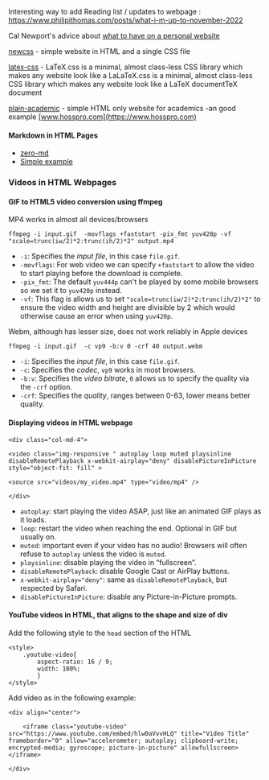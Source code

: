 


Interesting way to add  Reading list / updates to webpage : https://www.philipithomas.com/posts/what-i-m-up-to-november-2022

Cal Newport's advice about [what to have on a personal website](https://www.youtube.com/watch?v=xluJvqtn8Ks&t=4255s)


[newcss](https://www.github.com/xz/new.css)  -  simple website in HTML and a single CSS file

[latex-css](https://github.com/vincentdoerig/latex-css)  - LaTeX.css is a minimal, almost class-less CSS library which makes any website look like a LaLaTeX.css is a minimal, almost class-less CSS library which makes any website look like a LaTeX documentTeX document

[plain-academic](https://github.com/mavroudisv/plain-academic) -  simple HTML only website for academics
		-an good example [www.hosspro.com](https://www.hosspro.com)

#### Markdown in HTML Pages
 - [zero-md](https://zerodevx.github.io/zero-md/)
 -  [Simple example](https://github.com/zhlicen/md.htm)

### Videos in HTML Webpages

#### GIF to HTML5 video conversion using ffmpeg

MP4 works in almost all devices/browsers
```
ffmpeg -i input.gif  -movflags +faststart -pix_fmt yuv420p -vf "scale=trunc(iw/2)*2:trunc(ih/2)*2" output.mp4
```
-   `-i`: Specifies the _input file_, in this case `file.gif`.
-   `-movflags`: For web video we can specify `+faststart` to allow the video to start playing before the download is complete.
-   `-pix_fmt`: The default `yuv444p` can't be played by some mobile browsers so we set it to `yuv420p` instead.
-   `-vf`: This flag is allows us to set `"scale=trunc(iw/2)*2:trunc(ih/2)*2"` to ensure the video width and height are divisible by 2 which would otherwise cause an error when using `yuv420p`.

Webm, although has lesser size, does not work reliably in Apple devices
```
ffmpeg -i input.gif  -c vp9 -b:v 0 -crf 40 output.webm

```
-   `-i`: Specifies the _input file_, in this case `file.gif`.
-   `-c`: Specifies the _codec_, `vp9` works in most browsers.
-   `-b:v`: Specifies the _video bitrate_, `0` allows us to specify the quality via the `-crf` option.
-   `-crf`: Specifies the _quality_, ranges between 0-63, lower means better quality.

#### Displaying videos in HTML webpage 
```
<div class="col-md-4">

<video class="img-responsive " autoplay loop muted playsinline disableRemotePlayback x-webkit-airplay="deny" disablePictureInPicture style="object-fit: fill" >

<source src="videos/my_video.mp4" type="video/mp4" />

</div>
```
-   `autoplay`: start playing the video ASAP, just like an animated GIF plays as it loads.
-   `loop`: restart the video when reaching the end. Optional in GIF but usually on.
-   `muted`: important even if your video has no audio! Browsers will often refuse to `autoplay` unless the video is `muted`.
-   `playsinline`: disable playing the video in “fullscreen”.
-   `disableRemotePlayback`: disable Google Cast or AirPlay buttons.
-   `x-webkit-airplay="deny"`: same as `disableRemotePlayback`, but respected by Safari.
-   `disablePictureInPicture`: disable any Picture-in-Picture prompts.

#### YouTube videos in HTML, that aligns to the shape and size of div

Add the following style to the `head` section of the HTML
```
<style>
	.youtube-video{
		aspect-ratio: 16 / 9;
		width: 100%;
		}
</style>
```

Add video as in the following example:
```
<div align="center">

	<iframe class="youtube-video" src="https://www.youtube.com/embed/hlw0aVvvHLQ" title="Video Title" frameborder="0" allow="accelerometer; autoplay; clipboard-write; encrypted-media; gyroscope; picture-in-picture" allowfullscreen>
</iframe>

</div>
```